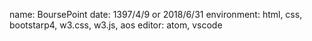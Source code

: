 name: BoursePoint
date: 1397/4/9 or 2018/6/31
environment: html, css, bootstarp4, w3.css, w3.js, aos
editor: atom, vscode
